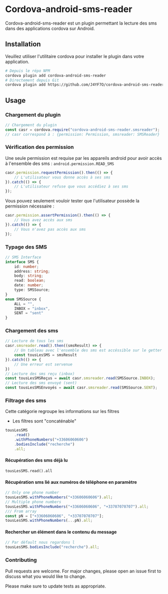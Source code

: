 # Cordova-android-sms-reader

Cordova-android-sms-reader est un plugin 
permettant la lecture des sms dans des applications cordova sur Android. 


## Installation

Veuillez utiliser l'utilitaire cordova pour installer le plugin dans votre application. 
```bash
# Depuis le répo NPM
cordova plugin add cordova-android-sms-reader
# Directement depuis Git
cordova plugin add https://github.com/J4YF7O/cordova-android-sms-reader.git
```

## Usage

### Chargement du plugin
```javascript
// Chargement du plugin
const casr = cordova.require("cordova-android-sms-reader.smsreader");
// casr correspond à : {permission: Permission, smsreader: SMSReader}
```

### Vérification des permission
Une seule permission est requise par les appareils android pour avoir accès à l'ensemble des sms : `android.permission.READ_SMS`
````javascript
casr.permission.requestPermission().then(() => {
    // L'utilisateur vous donne accès à ses sms
}).catch(() => {
    // L'utilisateur refuse que vous accédiez à ses sms
});
````
Vous pouvez seulement vouloir tester que l'utilisateur possède la permission nécessaire : 
```javascript
casr.permission.assertPermission().then(() => {
    // Vous avez accès aux sms
}).catch(() => {
    // Vous n'avez pas accès aux sms
});
```

### Typage des SMS
```typescript
// SMS Interface
interface SMS {
    id: number;
    address: string;
    body: string;
    read: boolean;
    date: number;
    type: SMSSource;
}
enum SMSSource {
    ALL = "",
    INBOX = "inbox",
    SENT = "sent"
}
```

### Chargement des sms
```javascript
// Lecture de tous les sms
casr.smsreader.read().then((smsResult) => {
    // Un tableau avec l'ensemble des sms est accéssible sur le getter "all" de la class "SMSResult" :
    const tousLesSMS = smsResult
}).catch(() => {
    // Une erreur est servenue
})
// Lecture des sms reçu (inbox)
const tousLesSMSReçus = await casr.smsreader.read(SMSSource.INBOX);
// Lecture des sms envoyé (sent)
const tousLesSMSEnvoyés = await casr.smsreader.read(SMSSource.SENT);
```

### Filtrage des sms
Cette catégorie regroupe les informations sur les filtres
* Les filtres sont "concaténable"

```javascript
tousLesSMS
    .read()
    .withPhoneNumbers("+33606060606")
    .bodiesInclude("recherche")
    .all;
```

#### Récupération des sms déjà lu
```
tousLesSMS.read().all
```
#### Récupération sms lié aux numéros de téléphone en paramètre
```javascript
// Only one phone number
tousLesSMS.withPhoneNumbers("+33606060606").all;
// Multiple phone numbers
tousLesSMS.withPhoneNumbers("+33606060606", "+33707070707").all;
/// From array
const pN = ["+33606060606", "+33707070707"];
tousLesSMS.withPhoneNumbers(...pN).all;
```

#### Rechercher un élément dans le contenu du message
```javascript
// Par défault nous regardons l
tousLesSMS.bodiesInclude("recherche").all;
```

### Contributing
Pull requests are welcome. For major changes, please open an issue first to discuss what you would like to change.

Please make sure to update tests as appropriate.

